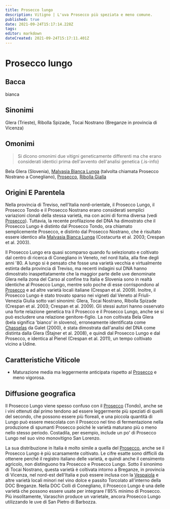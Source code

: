 ```yaml
---
title: Prosecco lungo
description: Vitigno | L'uva Prosecco più speziata e meno comune.
published: true
date: 2021-09-24T15:17:14.228Z
tags: 
editor: markdown
dateCreated: 2021-09-24T15:17:11.401Z
---
```


# Prosecco lungo

## Bacca

bianca

## Sinonimi
Glera (Trieste), Ribolla Spizade, Tocai Nostrano (Breganze in provincia di Vicenza)

## Omonimi
> Si dicono omonimi due vitigni geneticamente differenti ma che erano considerati identici prima dell'avvento dell'analisi genetica
{.is-info}

Bela Glera (Slovenia), [Malvasia Bianca Lunga](/vitigni/Italia/malvasia-bianca-lunga) (talvolta chiamata Prosecco Nostrano a Conegliano), [Prosecco](/vitigni/Italia/prosecco), [Ribolla Gialla](/vitigni/Italia/ribolla-gialla)

## Origini E Parentela

Nella provincia di Treviso, nell'Italia nord-orientale, il Prosecco Lungo, il Prosecco Tondo e il Prosecco Nostrano erano considerati semplici variazioni clonali della stessa varietà, ma con acini di forma diversa (vedi [Prosecco](/vitigni/Italia/prosecco)). Tuttavia, la recente profilazione del DNA ha dimostrato che il Prosecco Lungo è distinto dal Prosecco Tondo, ora chiamato semplicemente Prosecco, e distinto dal Prosecco Nostrano, che è risultato essere identico alla [Malvasia Bianca Lunga](/vitigni/Italia/malvasia-bianca-lunga) (Costacurta et al. 2003; Crespan et al. 2003).

Il Prosecco Lungo era quasi scomparso quando fu selezionato e coltivato dal centro di ricerca di Conegliano in Veneto, nel nord Italia, alla fine degli anni '80. A lungo si è pensato che fosse una varietà vecchia e virtualmente estinta della provincia di Treviso, ma recenti indagini sul DNA hanno dimostrato inaspettatamente che la maggior parte delle uve denominate Glera nella zona del Carso al confine tra Italia e Slovenia sono in realtà identiche al Prosecco Lungo, mentre solo poche di esse corrispondono al [Prosecco](/vitigni/Italia/prosecco) e ad altre varietà locali italiane (Crespan et al. 2009). Inoltre, il Prosecco Lungo è stato trovato sparso nei vigneti dal Veneto al Friuli-Venezia Giulia sotto vari sinonimi: Glera, Tocai Nostrano, Ribolla Spizade (Crespan et al. 2003; Crespan et al. 2009). Gli stessi autori hanno osservato una forte relazione genetica tra il Prosecco e il Prosecco Lungo, anche se si può escludere una relazione genitore-figlio. La non coltivata Bela Glera (bela significa 'bianco' in sloveno), erroneamente identificata come [Chasselas](/vitigni/Francia/bacca-bianca/chasselas) da Galet (2000), è stata dimostrata dall'analisi del DNA come distinta dalla Glera (Štajner et al. 2008), e quindi dal Prosecco Lungo e dal Prosecco, e identica al Pienel (Crespan et al. 2011), un tempo coltivato vicino a Udine.

## Caratteristiche Viticole

- Maturazione media ma leggermente anticipata rispetto al [Prosecco](/vitigni/Italia/prosecco) e meno vigorosa.

## Diffusione geografica

Il Prosecco Lungo viene spesso confuso con il [Prosecco](/vitigni/Italia/prosecco) (Tondo), anche se i vini ottenuti dal primo tendono ad essere leggermente più speziati di quelli del secondo, che possono essere più floreali, e una piccola quantità di Lungo può essere mescolata con il Prosecco nel tino di fermentazione nella produzione di spumanti Prosecco poiché le varietà maturano più o meno nello stesso periodo. Costadila, per esempio, include un po' di Prosecco Lungo nel suo vino monovitigno San Lorenzo.

La sua distribuzione in Italia è molto simile a quella del [Prosecco](/vitigni/Italia/prosecco), anche se il Prosecco Lungo è più scarsamente coltivato. Le cifre esatte sono difficili da ottenere perché il registro italiano delle varietà, e quindi anche il censimento agricolo, non distinguono tra Prosecco e Prosecco Lungo. Sotto il sinonimo di Tocai Nostrano, questa varietà è coltivata intorno a Breganze, in provincia di Vicenza, nel nord-est dell'Italia e può essere inclusa con la [Vespaiola](/vitigni/Italia/vespaiola) e altre varietà locali minori nel vino dolce e passito Torcolato all'interno della DOC Breganze. Nella DOC Colli di Conegliano, il Prosecco Lungo è una delle varietà che possono essere usate per integrare l'85% minimo di Prosecco. Più insolitamente, Varaschin produce un varietale, ancora Prosecco Lungo utilizzando le uve di San Pietro di Barbozza.